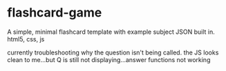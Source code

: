 # flashcard-game
A simple, minimal flashcard template with example subject JSON built in. 
html5, css, js

currently troubleshooting why the question isn't being called. the JS looks clean to me...but Q is still not displaying...answer functions not working